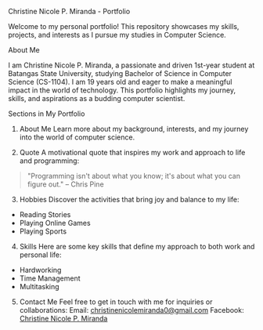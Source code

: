 Christine Nicole P. Miranda - Portfolio

Welcome to my personal portfolio! This repository showcases my skills, projects, and interests as I pursue my studies in Computer Science.

About Me

I am Christine Nicole P. Miranda, a passionate and driven 1st-year student at Batangas State University, studying Bachelor of Science in Computer Science (CS-1104). I am 19 years old and eager to make a meaningful impact in the world of technology. This portfolio highlights my journey, skills, and aspirations as a budding computer scientist.

Sections in My Portfolio

1. About Me
Learn more about my background, interests, and my journey into the world of computer science.

2. Quote
A motivational quote that inspires my work and approach to life and programming:
> "Programming isn't about what you know; it's about what you can figure out." – Chris Pine

3. Hobbies
Discover the activities that bring joy and balance to my life:
- Reading Stories
- Playing Online Games
- Playing Sports

4. Skills
Here are some key skills that define my approach to both work and personal life:
- Hardworking
- Time Management
- Multitasking

5. Contact Me
Feel free to get in touch with me for inquiries or collaborations:
Email: [christinenicolemiranda0@gmail.com](mailto:christinenicolemiranda0@gmail.com)
Facebook: [Christine Nicole P. Miranda](https://facebook.com)

